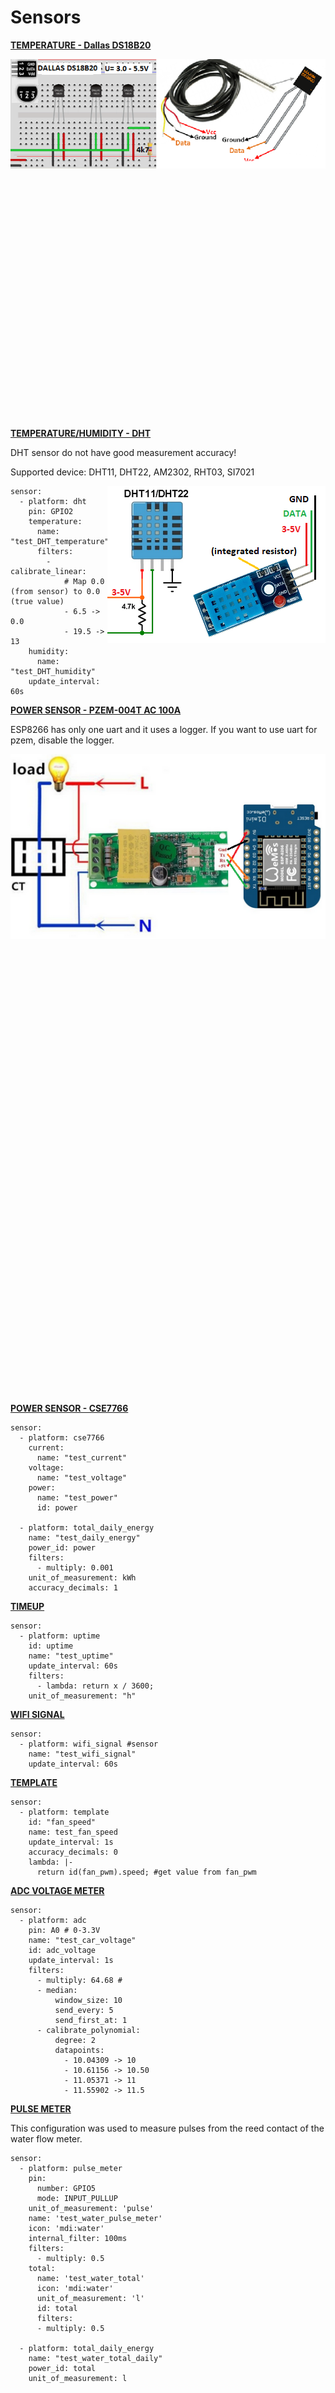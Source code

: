 # Sensors

[**TEMPERATURE - Dallas DS18B20**](https://esphome.io/components/sensor/dallas.html)

<img align="right" src="https://github.com/peca2345/ESPHome-code-examples/blob/main/images/sensors/DA18B20.png?raw=true">

```
dallas: 
  - pin: GPIO12 # You can use any input pin
    update_interval: 60s
sensor:    
  - platform: dallas 
    name: "test_dallas"
    address: 0xC106219415E16428 # get from log
    id: test_dallas
    unit_of_measurement: "°C" 
```

[**TEMPERATURE/HUMIDITY - DHT**](https://esphome.io/components/sensor/dht.html)

DHT sensor do not have good measurement accuracy!

Supported device: DHT11, DHT22, AM2302, RHT03, SI7021 

<img align="right" src="https://github.com/peca2345/ESPHome-code-examples/blob/main/images/sensors/DHT.png?raw=true">

```
sensor:
  - platform: dht
    pin: GPIO2
    temperature:
      name: "test_DHT_temperature"
      filters:
        - calibrate_linear:
            # Map 0.0 (from sensor) to 0.0 (true value)
            - 6.5 -> 0.0
            - 19.5 -> 13
    humidity:
      name: "test_DHT_humidity"
    update_interval: 60s
```

[**POWER SENSOR - PZEM-004T AC 100A**](https://esphome.io/components/sensor/pzemac.html)

ESP8266 has only one uart and it uses a logger.
If you want to use uart for pzem, disable the logger.

<img align="right" src="https://github.com/peca2345/ESPHome-code-examples/blob/main/images/sensors/pzem-004t-100A.png?raw=true">

```
logger:
  level: NONE
  hardware_uart: UART1
uart: # 
  rx_pin: GPIO3
  tx_pin: GPIO1
  baud_rate: 9600
sensor:
  - platform: pzemac # PZEM-004T uart
    update_interval: 60s
    current:
      name: "test_current"
    voltage:
      name: "test_voltage"
    energy:
      name: "test_energy"
    power:
      name: "test_power"
     # id: pzem_energy
    frequency:
      name: "test_frequency"
    power_factor:
      name: "test_power_factor"
```

[**POWER SENSOR - CSE7766**](https://esphome.io/components/sensor/cse7766.html)

```
sensor:
  - platform: cse7766
    current:
      name: "test_current"
    voltage:
      name: "test_voltage"
    power:
      name: "test_power"
      id: power

  - platform: total_daily_energy
    name: "test_daily_energy"
    power_id: power 
    filters:
      - multiply: 0.001
    unit_of_measurement: kWh
    accuracy_decimals: 1 
```   

[**TIMEUP**](https://esphome.io/components/sensor/uptime.html)

```
sensor:  
  - platform: uptime
    id: uptime
    name: "test_uptime"
    update_interval: 60s
    filters:
      - lambda: return x / 3600;
    unit_of_measurement: "h"
```

[**WIFI SIGNAL**](https://esphome.io/components/sensor/wifi_signal.html)

```
sensor:  
  - platform: wifi_signal #sensor
    name: "test_wifi_signal"
    update_interval: 60s     
```

[**TEMPLATE**](https://esphome.io/components/sensor/template.html)

```
sensor:  
  - platform: template 
    id: "fan_speed"
    name: test_fan_speed
    update_interval: 1s
    accuracy_decimals: 0
    lambda: |-
      return id(fan_pwm).speed; #get value from fan_pwm
```

[**ADC VOLTAGE METER**](https://esphome.io/components/sensor/adc.html)

```
sensor:
  - platform: adc
    pin: A0 # 0-3.3V
    name: "test_car_voltage"
    id: adc_voltage
    update_interval: 1s
    filters:
      - multiply: 64.68 #
      - median:
          window_size: 10
          send_every: 5
          send_first_at: 1
      - calibrate_polynomial:
          degree: 2
          datapoints:
            - 10.04309 -> 10
            - 10.61156 -> 10.50
            - 11.05371 -> 11
            - 11.55902 -> 11.5
```   

[**PULSE METER**](https://esphome.io/components/sensor/pulse_meter.html)

This configuration was used to measure pulses from the reed contact of the water flow meter.

```
sensor:
  - platform: pulse_meter
    pin:
      number: GPIO5
      mode: INPUT_PULLUP
    unit_of_measurement: 'pulse'
    name: 'test_water_pulse_meter'
    icon: 'mdi:water'
    internal_filter: 100ms
    filters:
      - multiply: 0.5
    total:
      name: 'test_water_total'
      icon: 'mdi:water'
      unit_of_measurement: 'l'
      id: total
      filters:
      - multiply: 0.5

  - platform: total_daily_energy
    name: "test_water_total_daily"
    power_id: total  
    unit_of_measurement: l
```   
